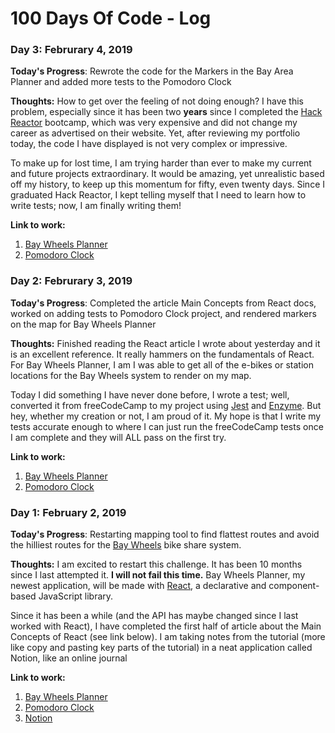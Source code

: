 # 100 Days Of Code - Log

### Day 3: Februrary 4, 2019

**Today's Progress**: Rewrote the code for the Markers in the Bay Area Planner and added more tests to the Pomodoro Clock

**Thoughts:** How to get over the feeling of not doing enough? I have this problem, especially since it has been two **years** since I completed the [Hack Reactor](https://www.hackreactor.com/) bootcamp, which was very expensive and did not change my career as advertised on their website. Yet, after reviewing my portfolio today, the code I have displayed is not very complex or impressive.

To make up for lost time, I am trying harder than ever to make my current and future projects extraordinary. It would be amazing, yet unrealistic based off my history, to keep up this momentum for fifty, even twenty days. Since I graduated Hack Reactor, I kept telling myself that I need to learn how to write tests; now, I am finally writing them!


**Link to work:**
1. [Bay Wheels Planner](https://github.com/iccir919/bay-wheels-planner)
2. [Pomodoro Clock](https://github.com/iccir919/pomodoro-clock)

### Day 2: Februrary 3, 2019

**Today's Progress**: Completed the article Main Concepts from React docs, worked on adding tests to Pomodoro Clock project, and rendered markers on the map for Bay Wheels Planner

**Thoughts:**
Finished reading the React article I wrote about yesterday and it is an excellent reference. It really hammers on the fundamentals of React. For Bay Wheels Planner, I am I was able to get all of the e-bikes or station locations for the Bay Wheels system to render on my map.

Today I did something I have never done before, I wrote a test; well, converted it from freeCodeCamp to my project using [Jest](https://jestjs.io/) and [Enzyme](https://airbnb.io/enzyme/). But hey, whether my creation or not, I am proud of it. My hope is that I write my tests accurate enough to where I can just run the freeCodeCamp tests once I am complete and they will ALL pass on the first try.

**Link to work:**
1. [Bay Wheels Planner](https://github.com/iccir919/bay-wheels-planner)
2. [Pomodoro Clock](https://github.com/iccir919/pomodoro-clock)

### Day 1: February 2, 2019

**Today's Progress**: Restarting mapping tool to find flattest routes and avoid the hilliest routes for the [Bay Wheels](https://www.lyft.com/bikes/bay-wheels) bike share system.

**Thoughts:**
I am excited to restart this challenge. It has been 10 months since I last attempted it. **I will not fail this time.** Bay Wheels Planner, my newest application, will be made with [React](https://reactjs.org/), a declarative and component-based JavaScript library. 

Since it has been a while (and the API has maybe changed since I last worked with React), I have completed the first half of article about the Main Concepts of React (see link below). I am taking notes from the tutorial (more like copy and pasting key parts of the tutorial) in a neat application called Notion, like an online journal

**Link to work:**

1. [Bay Wheels Planner](https://github.com/iccir919/bay-wheels-planner)
2. [Pomodoro Clock](https://github.com/iccir919/pomodoro-clock)
3. [Notion](https://www.notion.so/)

